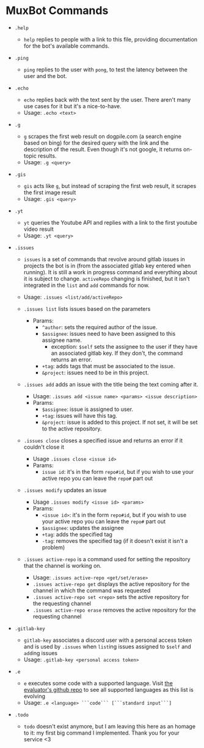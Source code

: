 # MuxBot Commands

* `.help`
    - `help` replies to people with a link to this file, providing documentation for the bot's available commands.

* `.ping`
    - `ping` replies to the user with `pong`, to test the latency between the user and the bot.

* `.echo`
    - `echo` replies back with the text sent by the user. There aren't many use cases for it but it's a nice-to-have.
    - Usage: `.echo <text>`

* `.g`
    - `g` scrapes the first web result on dogpile.com (a search engine based on bing) for the desired query with the link and the description of the result. Even though it's not google, it returns on-topic results.
    - Usage: `.g <query>`

* `.gis`
    - `gis` acts like `g`, but instead of scraping the first web result, it scrapes the first image result
    - Usage: `.gis <query>`

* `.yt`
    - `yt` queries the Youtube API and replies with a link to the first youtube video result
    - Usage: `.yt <query>`

* `.issues`
    - `issues` is a set of commands that revolve around gitlab issues in projects the bot is in (from the associated gitlab key entered when running). It is still a work in progress command and everything about it is subject to change. `activeRepo` changing is finished, but it isn't integrated in the `list` and `add` commands for now.
    - Usage: `.issues <list/add/activeRepo>`
    - `.issues list` lists issues based on the parameters
        - Params:
            - `^author`: sets the required author of the issue.
            - `$assignee`: issues need to have been assigned to this assignee name.
                - exception: `$self` sets the assignee to the user if they have an associated gitlab key. If they don't, the command returns an error. 
            - `+tag`: adds tags that must be associated to the issue.
            - `&project`: issues need to be in this project.
    - `.issues add` adds an issue with the title being the text coming after it.
        - Usage: `.issues add <issue name> <params> <issue description>`
        - Params:
            - `$assignee`: issue is assigned to user.
            - `+tag`: issues will have this tag.
            - `&project`: issue is added to this project. If not set, it will be set to the active repository.
    
    - `.issues close` closes a specified issue and returns an error if it couldn't close it
        - Usage `.issues close <issue id>`
        - Params:
            - `issue id`: it's in the form `repo#id`, but if you wish to use your active repo you can leave the `repo#` part out

    - `.issues modify` updates an issue
        - Usage `.issues modify <issue id> <params>`
        - Params:
            - `<issue id>`: it's in the form `repo#id`, but if you wish to use your active repo you can leave the `repo#` part out
            - `$assignee`: updates the assignee
            - `+tag`: adds the specified tag
            - `-tag`: removes the specified tag (if it doesn't exist it isn't a problem)

    - `.issues active-repo` is a command used for setting the repository that the channel is working on.
        - Usage: `.issues active-repo <get/set/erase>`
        - `.issues active-repo get` displays the active repository for the channel in which the command was requested
        - `.issues active-repo set <repo>` sets the active repository for the requesting channel
        - `.issues active-repo erase` removes the active repository for the requesting channel

* `.gitlab-key`
    - `gitlab-key` associates a discord user with a personal access token and is used by `.issues` when `list`ing issues assigned to `$self` and `add`ing issues
    - Usage: `.gitlab-key <personal access token>`

* `.e`
    - `e` executes some code with a supported language. Visit [the evaluator's github repo]() to see all supported languages as this list is evolving
    - Usage: `.e <language> ```code``` [```standard input```]`

* `.todo`
    - `todo` doesn't exist anymore, but I am leaving this here as an homage to it: my first big command I implemented. Thank you for your service <3